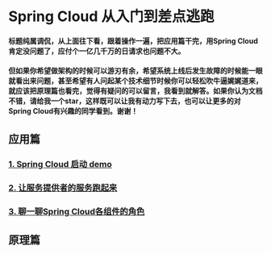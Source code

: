 # Spring Cloud 从入门到差点逃跑

####  标题纯属调侃，从上面往下看，跟着操作一遍，把应用篇干完，用Spring Cloud肯定没问题了，应付个一亿几千万的日请求也问题不大。

####  但如果你希望做架构的时候可以游刃有余，希望系统上线后发生故障的时候能一眼就看出来问题，甚至希望有人问起某个技术细节时候你可以轻松吹牛逼娓娓道来，就应该把原理篇也看完，觉得有疑问的可以留言，我看到就解答。如果你认为文档不错，请给我一个star，这样既可以让我有动力写下去，也可以让更多的对Spring Cloud有兴趣的同学看到。谢谢！


## 应用篇

### [1. Spring Cloud 启动 demo](https://github.com/wangjieming/springcloud-case/blob/main/doc/1.%E5%90%AF%E5%8A%A8Spring%20Cloud%20Demo.md)

### [2. 让服务提供者的服务跑起来](https://github.com/wangjieming/springcloud-case/blob/main/doc/2.%E8%AE%A9%E6%9C%8D%E5%8A%A1%E6%8F%90%E4%BE%9B%E8%80%85%E7%9A%84%E6%9C%8D%E5%8A%A1%E8%B7%91%E8%B5%B7%E6%9D%A5.md)

### [3. 聊一聊Spring Cloud各组件的角色](https://github.com/wangjieming/springcloud-case/blob/main/doc/3.%E8%81%8A%E4%B8%80%E8%81%8ASpring%20Cloud%E5%90%84%E7%BB%84%E4%BB%B6%E7%9A%84%E8%A7%92%E8%89%B2.md)


## 原理篇


